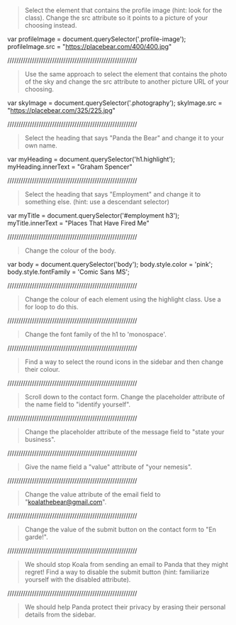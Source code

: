 > Select the element that contains the profile image (hint: look for the class). Change the src attribute so it points to a picture of your choosing instead.

var profileImage = document.querySelector('.profile-image');
profileImage.src = "https://placebear.com/400/400.jpg"

//////////////////////////////////////////////////////////

> Use the same approach to select the element that contains the photo of the sky and change the src attribute to another picture URL of your choosing.

var skyImage = document.querySelector('.photography');
skyImage.src = "https://placebear.com/325/225.jpg"

//////////////////////////////////////////////////////////

> Select the heading that says "Panda the Bear" and change it to your own name.

var myHeading = document.querySelector('h1.highlight');
myHeading.innerText = "Graham Spencer"

//////////////////////////////////////////////////////////

> Select the heading that says "Employment" and change it to something else. (hint: use a descendant selector)

var myTitle = document.querySelector('#employment h3');
myTitle.innerText = "Places That Have Fired Me"

//////////////////////////////////////////////////////////

> Change the colour of the body.

var body = document.querySelector('body');
body.style.color = 'pink';
body.style.fontFamily = 'Comic Sans MS'; <!-- added to make uglier -->

//////////////////////////////////////////////////////////

> Change the colour of each element using the highlight class. Use a for loop to do this.

//////////////////////////////////////////////////////////

> Change the font family of the h1 to 'monospace'.

//////////////////////////////////////////////////////////

> Find a way to select the round icons in the sidebar and then change their colour.

//////////////////////////////////////////////////////////

> Scroll down to the contact form. Change the placeholder attribute of the name field to "identify yourself".

//////////////////////////////////////////////////////////

> Change the placeholder attribute of the message field to "state your business".

//////////////////////////////////////////////////////////

> Give the name field a "value" attribute of "your nemesis".

//////////////////////////////////////////////////////////

> Change the value attribute of the email field to "koalathebear@gmail.com".

//////////////////////////////////////////////////////////

> Change the value of the submit button on the contact form to "En garde!".

//////////////////////////////////////////////////////////

> We should stop Koala from sending an email to Panda that they might regret! Find a way to disable the submit button (hint: familiarize yourself with the disabled attribute).

//////////////////////////////////////////////////////////

> We should help Panda protect their privacy by erasing their personal details from the sidebar.
